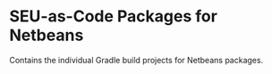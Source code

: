 
# SEU-as-Code Packages for Netbeans

Contains the individual Gradle build projects for Netbeans packages.
